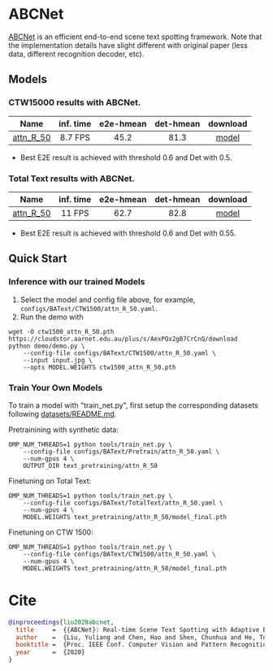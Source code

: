 # ABCNet
[ABCNet](https://arxiv.org/abs/2002.10200) is an efficient end-to-end scene text spotting framework. Note that the implementation details have slight different with original paper (less data, different recognition decoder, etc).

## Models
### CTW15000 results with ABCNet.

Name | inf. time | e2e-hmean | det-hmean | download
--- |:---:|:---:|:---:|:---:
[attn_R_50](configs/BAText/CTW1500/attn_R_50.yaml) | 8.7 FPS | 45.2 | 81.3 | [model](https://cloudstor.aarnet.edu.au/plus/s/AexPQx2gB7CrCnQ/download)

* Best E2E result is achieved with threshold 0.6 and Det with 0.5.

### Total Text results with ABCNet.

Name | inf. time | e2e-hmean | det-hmean | download
---  |:---------:|:---------:|:---------:|:---:
[attn_R_50](configs/BAText/TotalText/attn_R_50.yaml) | 11 FPS | 62.7 | 82.8 | [model](https://cloudstor.aarnet.edu.au/plus/s/nyyNRdP7VBYqfgl/download)

* Best E2E result is achieved with threshold 0.6 and Det with 0.55.


## Quick Start 

### Inference with our trained Models

1. Select the model and config file above, for example, `configs/BAText/CTW1500/attn_R_50.yaml`.
2. Run the demo with

```
wget -O ctw1500_attn_R_50.pth https://cloudstor.aarnet.edu.au/plus/s/AexPQx2gB7CrCnQ/download
python demo/demo.py \
    --config-file configs/BAText/CTW1500/attn_R_50.yaml \
    --input input.jpg \
    --opts MODEL.WEIGHTS ctw1500_attn_R_50.pth
```

### Train Your Own Models

To train a model with "train_net.py", first setup the corresponding datasets following
[datasets/README.md](../../datasets/README.md).

Pretrainining with synthetic data:

```
OMP_NUM_THREADS=1 python tools/train_net.py \
    --config-file configs/BAText/Pretrain/attn_R_50.yaml \
    --num-gpus 4 \
    OUTPUT_DIR text_pretraining/attn_R_50
```

Finetuning on Total Text:

```
OMP_NUM_THREADS=1 python tools/train_net.py \
    --config-file configs/BAText/TotalText/attn_R_50.yaml \
    --num-gpus 4 \
    MODEL.WEIGHTS text_pretraining/attn_R_50/model_final.pth
```

Finetuning on CTW 1500:

```
OMP_NUM_THREADS=1 python tools/train_net.py \
    --config-file configs/BAText/CTW1500/attn_R_50.yaml \
    --num-gpus 4 \
    MODEL.WEIGHTS text_pretraining/attn_R_50/model_final.pth
```

# Cite

```BibTeX
@inproceedings{liu2020abcnet,
  title     =  {{ABCNet}: Real-time Scene Text Spotting with Adaptive Bezier-Curve Network},
  author    =  {Liu, Yuliang and Chen, Hao and Shen, Chunhua and He, Tong and Jin, Lianwen and Wang, Liangwei},
  booktitle =  {Proc. IEEE Conf. Computer Vision and Pattern Recognition (CVPR)},
  year      =  {2020}
}

```


